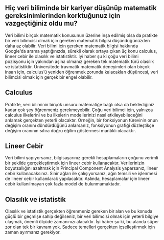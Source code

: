 ## Hiç veri biliminde bir kariyer düşünüp matematik gereksinimlerinden korktuğunuz için vazgeçtiğiniz oldu mu? 

Veri bilimi birçok matematik konusunun üzerine inşa edilmiş olsa da pratikte bir veri bilimcisi olmak için gereken matematik bilgisi düşündüğünüzden daha az olabilir. Veri bilimi için gereken matematik bilgisi hakkında Google'da arama yaptığınızda, sürekli olarak ortaya çıkan üç konu calculus, lineer cebir ile olasılık ve istatistiktir. İyi haber şu ki çoğu veri bilimi pozisyonu için yakından aşina olmanız gereken tek matematik türü olasılık ve istatistiktir. Üniversitede travmatik matematik deneyimleri olan birçok insan için, calculus’ü yeniden öğrenmek zorunda kalacakları düşüncesi, veri bilimcisi olmak için gerçek bir engel olabilir.

## Calculus

Pratikte, veri biliminin birçok unsuru matematiğe bağlı olsa da beklediğiniz kadar çok şey öğrenmeniz gerekmeyebilir. Çoğu veri bilimci için, yalnızca calculus ilkelerini ve bu ilkelerin modellerinizi nasıl etkileyebileceğini anlamak gerçekten yeterli olacaktır. Örneğin, bir fonksiyonun türevinin onun değişim oranını döndürdüğünü anlarsanız, fonksiyonun grafiği düzleştikçe değişim oranının sıfıra doğru eğilim göstermesi mantıklı olacaktır.

## Lineer Cebir

Veri bilimi yapıyorsanız, bilgisayarınız gerekli hesaplamaların çoğunu verimli bir şekilde gerçekleştirmek için lineer cebir kullanacaktır. Verilerinizin boyutsallığını azaltmak için Principal Component Analysis yaparsanız, lineer cebir kullanacaksınız. Sinir ağları ile çalışıyorsanız, ağın temsili ve işlenmesi de lineer cebir kullanılarak yapılacaktır. Aslında, hesaplamalar için lineer cebir kullanılmayan çok fazla model de bulunmamaktadır.

## Olasılık ve istatistik

Olasılık ve istatistik gerçekten öğrenmeniz gereken bir alan ve bu konuda güçlü bir geçmişe sahip değilseniz, bir veri bilimcisi olmak için yeterli bilgiye ulaşmak, önemli ölçüde zamanınızı alacaktır. İyi haber şu ki, bu alanda süper zor olan tek bir kavram yok. Sadece temelleri gerçekten içselleştirmek için zaman ayırmanız gerekiyor.


